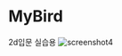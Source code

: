 # MyBird
2d입문 실습용 
![screenshot4](https://github.com/qkrgudals/MyBird/assets/70942862/dce816ea-8ddb-4dfb-9d9c-def7db2b1b5e)

